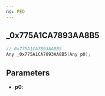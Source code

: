 ```yaml
---
ns: PED
---
```

## _0x775A1CA7893AA8B5

```c
// 0x775A1CA7893AA8B5
Any _0x775A1CA7893AA8B5(Any p0);
```

## Parameters
* **p0**:
